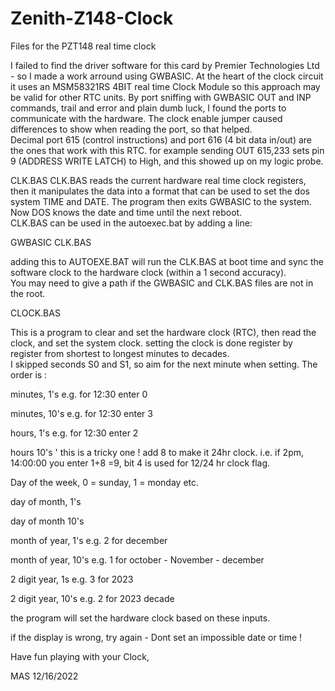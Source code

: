# Zenith-Z148-Clock
Files for the PZT148 real time clock

I failed to find the driver software for this card by Premier Technologies Ltd - so I made a work arround using GWBASIC.
At the heart of the clock circuit it uses an MSM58321RS 4BIT real time Clock Module so this approach may be valid for other RTC units.
By port sniffing with GWBASIC OUT and INP commands, trail and error and plain dumb luck,
I found the ports to communicate with the hardware.  The clock enable jumper caused differences to show when reading the port, so that helped.      
Decimal port 615 (control instructions) and port 616 (4 bit data in/out) are the ones that work with this RTC. 
for example sending OUT 615,233 sets pin 9 (ADDRESS WRITE LATCH) to High, and this showed up on my logic probe.  

CLK.BAS
CLK.BAS reads the current hardware real time clock registers, then it manipulates the data into a format that can be used to set the dos system TIME and DATE. 
The program then exits GWBASIC to the system.  Now DOS knows the date and time until the next reboot.  
CLK.BAS can be used in the autoexec.bat by adding a line: 

GWBASIC CLK.BAS  

adding this to AUTOEXE.BAT will run the CLK.BAS at boot time and sync the software clock to the hardware clock (within a 1 second accuracy).  
You may need to give a path if the GWBASIC and CLK.BAS files are not in the root. 

CLOCK.BAS 

This is a program to clear and set the hardware clock (RTC), then read the clock, and set the system clock. 
setting the clock is done register by register from shortest to longest minutes to decades.  
I skipped seconds S0 and S1, so aim for the next minute when setting.
The order is :

minutes, 1's    e.g. for 12:30 enter 0

minutes, 10's   e.g. for 12:30 enter 3

hours, 1's    e.g. for 12:30 enter 2

hours 10's   ' this is a tricky one ! add 8 to make it 24hr clock.  i.e. if 2pm, 14:00:00 you enter 1+8 =9, bit 4 is used for 12/24 hr clock flag.

Day of the week, 0 = sunday, 1 = monday etc.    

day of month, 1's

day of month 10's

month of year, 1's  e.g. 2 for december 

month of year, 10's e.g. 1 for october - November -  december

2 digit year, 1s    e.g. 3 for 2023

2 digit year, 10's  e.g. 2 for 2023 decade

the program will set the hardware clock based on these inputs.  

if the display is wrong, try again - Dont set an impossible date or time ! 

Have fun playing with your Clock, 

MAS 12/16/2022 
